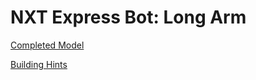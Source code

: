 # NXT Express Bot: Long Arm

[Completed Model](http://nxtprograms.com/9797/express-bot/pdf/ExpressBot-LongArm.pdf)

[Building Hints](http://nxtprograms.com/9797/express-bot/pdf/ExpressBot-KickerAndLongArm-Hints.pdf)
